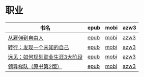# 职业

| 书名 | epub | mobi | azw3 |
| --- | --- | --- | --- |
| [从雇佣到自由人](http://ct.dalanmei.com/f/31084289-571815742-bf4981) | [epub](http://ct.dalanmei.com/f/31084289-571815742-bf4981) | [mobi](http://ct.dalanmei.com/f/31084289-571546822-a86710) | [azw3](http://ct.dalanmei.com/f/31084289-572197909-809e5f) |
| [转行：发现一个未知的自己](http://ct.dalanmei.com/f/31084289-572123183-b2a843) | [epub](http://ct.dalanmei.com/f/31084289-572123183-b2a843) | [mobi](http://ct.dalanmei.com/f/31084289-571594759-1c4f39) | [azw3](http://ct.dalanmei.com/f/31084289-571982032-a8485f) |
| [远见：如何规划职业生涯3大阶段](http://ct.dalanmei.com/f/31084289-571736904-263240) | [epub](http://ct.dalanmei.com/f/31084289-571736904-263240) | [mobi](http://ct.dalanmei.com/f/31084289-571581654-fe8c0f) | [azw3](http://ct.dalanmei.com/f/31084289-571861453-a6c11b) |
| [领导梯队（原书第2版）](None) | [epub](None) | [mobi](None) | [azw3](None) |
